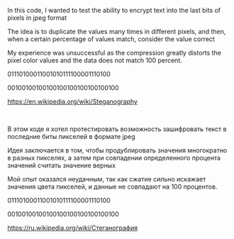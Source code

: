 <p>In this code, I wanted to test the ability to encrypt text into the last bits of pixels in jpeg format</p>
<p>The idea is to duplicate the values many times in different pixels, and then, when a certain percentage of values match, consider the value correct</p>
<p>My experience was unsuccessful as the compression greatly distorts the pixel color values and the data does not match 100 percent.</p>
<p>01110100011001010111100001110100</p>
<p>00100100100100100100100100100100</p>
<p><a href="https://en.wikipedia.org/wiki/Steganography" target="_blank">https://en.wikipedia.org/wiki/Steganography</a></p>
<br>
<p>В этом коде я хотел протестировать возможность зашифровать текст в последние биты пикселей в формате jpeg</p>
<p>Идея заключается в том, чтобы продублировать значения многократно в разных пикселях, а затем при совпадении определенного процента значений считать значение верных</p>
<p>Мой опыт оказался неудачным, так как сжатие сильно искажает значения цвета пикселей, и данные не совпадают на 100 процентов.</p>
<p>01110100011001010111100001110100</p>
<p>00100100100100100100100100100100</p>

<p><a href="https://ru.wikipedia.org/wiki/%D0%A1%D1%82%D0%B5%D0%B3%D0%B0%D0%BD%D0%BE%D0%B3%D1%80%D0%B0%D1%84%D0%B8%D1%8F" target="_blank">https://ru.wikipedia.org/wiki/Стеганография</a></p>